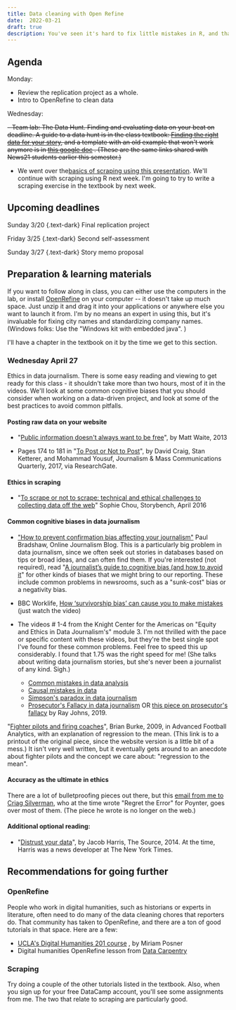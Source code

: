 ```yaml
---
title: Data cleaning with Open Refine 
date:  2022-03-21
draft: true
description: You've seen it's hard to fix little mistakes in R, and that we don't have a good set of tools to it in Excel. Enter [OpenRefine](https://operefine.org), a small little program you put on your computer that is designed to help find and fix inconsistencies and difficult problems in your data. We'll also touch on extracting data from PDFs. 
--- 
```



## Agenda

Monday: 

- Review the replication project as a whole. 
- Intro to OpenRefine to clean data

Wednesday:

~~-  Team lab: The Data Hunt. Finding and evaluating data on your beat on deadline.  A guide to a data hunt is in the class textbook: [Finding the right data for your story](https://cronkitedata.github.io/djtextbook/start-hunt.html), and a template with an old example that won't work anymore is in [this google doc](https://docs.google.com/document/d/14nxUPMIAmIGm1hwWhSBYqoVF3HSlFyk6XWiozXjeO5w/edit) . (These are the same links shared with News21 students earlier this semester.)~~

- We went over the[basics of scraping using this presentation](https://docs.google.com/presentation/d/1W4esHT93tKQVUHJLhyVM8f2je-DLWKu-MtzZ7-I6hi8/edit?usp=sharing). We'll continue with scraping using R next week.  I'm going to try to write a scraping exercise in the textbook by next week. 

## Upcoming deadlines

Sunday 3/20
{.text-dark}
Final replication project

Friday 3/25
{.text-dark}
Second self-assessment

Sunday 3/27 
{.text-dark}
Story memo proposal

## Preparation & learning materials

If you want to follow along in class, you can either use the computers in the lab, or install [OpenRefine](https://openrefine.org/download.html) on your computer -- it doesn't take up much space. Just unzip it and drag it into your applications or anywhere else you want to launch it from. I'm by no means an expert in using this, but it's invaluable for fixing city names and standardizing company names. (Windows folks: Use the "Windows kit with embedded java". )

I'll have a chapter in the textbook on it by the time we get to this section. 
### Wednesday April 27

Ethics in data journalism. There is some easy reading  and viewing to get ready for this class - it shouldn't take more than two hours, most of it in the videos. We'll look at some common cognitive biases that you should consider when working on a data-driven project, and look at some of the best practices to avoid common pitfalls. 

#### Posting raw data on your website

- "[Public information doesn't always want to be free](https://source.opennews.org/articles/public-info-doesnt-always-want-be-free/)", by Matt Waite, 2013

- Pages 174 to 181 in "[To Post or Not to Post](https://cronkitedata.s3.amazonaws.com/docs/post-or-not.pdf  )", by David Craig, Stan Ketterer, and Mohammad Yousuf, Journalism & Mass Communications Quarterly, 2017, via ResearchGate.  

#### Ethics in scraping

- "[To scrape or not to scrape: technical and ethical challenges to collecting data off the web](https://www.storybench.org/to-scrape-or-not-to-scrape-the-technical-and-ethical-challenges-of-collecting-data-off-the-web/)" Sophie Chou, Storybench, April 2016


#### Common cognitive biases in data journalism

- ["How to prevent confirmation bias affecting your journalism"](https://onlinejournalismblog.com/2020/04/07/how-to-prevent-confirmation-bias-affecting-your-journalism/) Paul Bradshaw, Online Journalism Blog. This is a particularly big problem in data journalism, since we often seek out stories in databases based on tips or broad ideas, and can often find them. If you're interested (not required),  read "[A journalist’s guide to cognitive bias (and how to avoid it](https://onlinejournalismblog.com/2020/03/24/a-journalists-guide-to-cognitive-bias-and-how-to-avoid-it/)" for other kinds of biases that we might bring to our reporting.  These include common problems in newsrooms, such as a "sunk-cost" bias or a negativity bias.

- BBC Worklife, [How ‘survivorship bias’ can cause you to make mistakes](https://www.bbc.com/worklife/article/20200827-how-survivorship-bias-can-cause-you-to-make-mistakes) (just watch the video)

- The videos # 1-4  from the Knight Center for the Americas on "Equity and Ethics in Data Journalism's" module 3.  I'm not thrilled with the pace or specific content with these videos, but they're the best single spot I've found for these common problems. Feel free to speed this up considerably. I found that 1.75 was the right speed for me! (She talks about writing data journalism stories, but she's never been a journalist of any kind. Sigh.)

   * [Common mistakes in data analysis](https://youtu.be/4ndrF2cSqVo)
   * [Causal mistakes in data](https://youtu.be/9nKs7mJukSk)
   * [Simpson's paradox in data journalism](https://youtu.be/f5gMwGfZL3g)
   * [Prosecutor's Fallacy in data journalism](https://youtu.be/0y3sco0lKzc) OR [this piece on prosecutor's fallacy](https://towardsdatascience.com/the-prosecutors-fallacy-cb0da4e9c039) by Ray Johns, 2019. 

"[Fighter pilots and firing coaches](https://faculty.mccombs.utexas.edu/carlos.carvalho/teaching/regression_to_the_mean.pdf)", Brian Burke, 2009, in Advanced Football Analytics, with an explanation of regression to the mean. (This link is to a printout of the original piece, since the website version is a little bit of a mess.) It isn't very well written, but it eventually gets around to an anecdote about fighter pilots and the concept we care about: "regression to the mean". 

#### Accuracy as the ultimate in ethics

There are a lot of bulletproofing pieces out there,  but this [email from me to Criag Silverman](https://cronkitedata.s3.amazonaws.com/docs/bulletproof-email.pdf), who at the time wrote "Regret the Error" for Poynter, goes over most of them. (The piece he wrote is no longer on the web.)

#### Additional optional reading: 

* "[Distrust your data](https://source.opennews.org/articles/distrust-your-data/)", by Jacob Harris, The Source, 2014. At the time, Harris was a news developer at The New York Times. 





## Recommendations for going further 

### OpenRefine

People who work in digital humanities, such as historians or experts in literature, often need to do many of the data cleaning chores that reporters do. That community has taken to OpenRefine, and there are a ton of good tutorials in that space. Here are a few: 

* [UCLA's Digital Humanities 201 course](http://miriamposner.com/classes/dh201w19/tutorials-guides/data-cleaning-and-manipulation/getting-started-with-openrefine/) , by Miriam Posner
* Digital humanities OpenRefine lesson from [Data Carpentry](https://data-lessons.github.io/dh-openrefine/)


### Scraping

Try doing a couple of the other tutorials listed in the textbook. Also, when you sign up for your free DataCamp account, you'll see some assignments from me. The two that relate to scraping are particularly good. 
